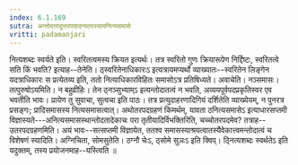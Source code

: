 ```yaml
---
index: 6.1.169
sutra: अन्तोदत्तादुत्तरपदादन्यतरस्यामनित्यसमासे
vritti: padamanjari
---
```


 नित्यशब्दः स्वर्यते इति। स्वरितत्वमस्य क्रियत इत्यर्थः। तत्र स्वरितो गुणः क्रियारूपेण निर्द्दिष्टः, स्वरितत्वे सति किं भवति? इत्याह--तेनेति। ठ्स्वरितेनाधिकारःऽ इत्यत्रायमप्यर्थो व्याख्यातः--स्वरितेन लिङ्गेन यदत्राधिकारः स प्रत्येतव्य इति, ततो नित्याधिकारविहितः समासोऽत्र प्रतिषिध्यते। अवाचेति। नञ्समासः। तत्पुरुषोऽयमिति। न बहुव्रीहिः। तेन ठ्नञ्सुभ्याम्ऽ इत्यन्तोदातत्वं न भवति, अव्ययपूर्वपदप्रकृतिस्वर एव भवतीति भावः। प्रायेण तु सुवाचा, सुत्वचा इति पाठः। तत्र प्रत्युदाहरणादिगियं दर्शितेति व्याख्येयम्, न पुनरत्र प्रसङ्गः; प्रादिसमासस्य नित्यसमासत्वात्। अथोतरपदग्रहणं किमर्थम्, यावता ठनित्यसमासेऽ इत्याधारसप्तमी विज्ञास्यते---अनित्यसमासस्थान्तोदतादेकाचः परा तृतीयादिर्विभक्तिरिति, चच्चोतरपदमेव? तत्राह--उतरपदग्रहणमिति। अयं भावः--सत्सप्तमी विज्ञायेत, ततश्व समासस्याश्रयत्वातस्यैवेकात्त्वमन्तोदात्वं च विशेषणं स्यादिति। अग्निचिता, सोमसुतेति। ठग्नौ चेःऽ, ठ्सोमे सुञःऽ इति क्विप्। ठ्नित्यशब्दः स्वर्थतेऽ इति यदुक्तम्, तस्य प्रयोजनमाह--यस्त्विति ॥